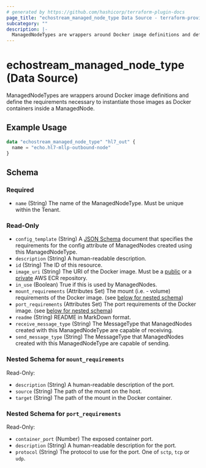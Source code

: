 ```yaml
---
# generated by https://github.com/hashicorp/terraform-plugin-docs
page_title: "echostream_managed_node_type Data Source - terraform-provider-echostream"
subcategory: ""
description: |-
  ManagedNodeTypes are wrappers around Docker image definitions and define the requirements necessary to instantiate those images as Docker containers inside a ManagedNode.
---
```


# echostream_managed_node_type (Data Source)

ManagedNodeTypes are wrappers around Docker image definitions and define the requirements necessary to instantiate those images as Docker containers inside a ManagedNode.

## Example Usage

```terraform
data "echostream_managed_node_type" "hl7_out" {
  name = "echo.hl7-mllp-outbound-node"
}
```

<!-- schema generated by tfplugindocs -->
## Schema

### Required

- `name` (String) The name of the ManagedNodeType. Must be unique within the Tenant.

### Read-Only

- `config_template` (String) A [JSON Schema](https://json-schema.org/) document that specifies the requirements for the config attribute of ManagedNodes created using this ManagedNodeType.
- `description` (String) A human-readable description.
- `id` (String) The ID of this resource.
- `image_uri` (String) The URI of the Docker image. Must be a [public](https://docs.aws.amazon.com/AmazonECR/latest/public/public-repositories.html) or a [private](https://docs.aws.amazon.com/AmazonECR/latest/userguide/Repositories.html) AWS ECR repository.
- `in_use` (Boolean) True if this is used by ManagedNodes.
- `mount_requirements` (Attributes Set) The mount (i.e. - volume) requirements of the Docker image. (see [below for nested schema](#nestedatt--mount_requirements))
- `port_requirements` (Attributes Set) The port requirements of the Docker image. (see [below for nested schema](#nestedatt--port_requirements))
- `readme` (String) README in MarkDown format.
- `receive_message_type` (String) The MessageType that ManagedNodes created with this ManagedNodeType are capable of receiving.
- `send_message_type` (String) The MessageType that ManagedNodes created with this ManagedNodeType are capable of sending.

<a id="nestedatt--mount_requirements"></a>
### Nested Schema for `mount_requirements`

Read-Only:

- `description` (String) A human-readable description of the port.
- `source` (String) The path of the mount on the host.
- `target` (String) The path of the mount in the Docker container.


<a id="nestedatt--port_requirements"></a>
### Nested Schema for `port_requirements`

Read-Only:

- `container_port` (Number) The exposed container port.
- `description` (String) A human-readable description for the port.
- `protocol` (String) The protocol to use for the port. One of `sctp`, `tcp` or `udp`.


